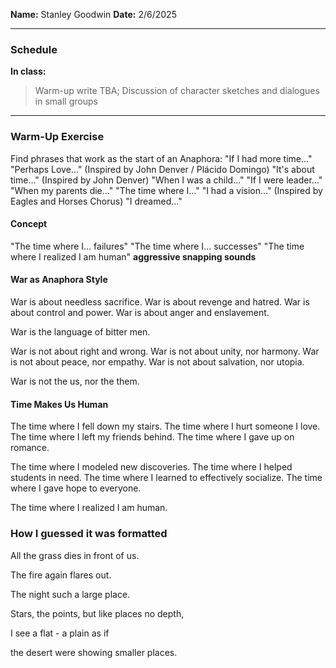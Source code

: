 **Name:** Stanley Goodwin
**Date:** 2/6/2025

---
### Schedule
**In class:** 
> Warm-up write TBA; Discussion of character sketches and dialogues in small groups

---
### Warm-Up Exercise
Find phrases that work as the start of an Anaphora:
"If I had more time..."
"Perhaps Love..." (Inspired by John Denver / Plácido Domingo)
"It's about time..." (Inspired by John Denver)
"When I was a child..."
"If I were leader..."
"When my parents die..."
"The time where I..."
"I had a vision..."  (Inspired by Eagles and Horses Chorus)
"I dreamed..."

#### Concept
"The time where I... failures"
"The time where I... successes"
"The time where I realized I am human"
**aggressive snapping sounds**

#### War as Anaphora Style
War is about needless sacrifice.
War is about revenge and hatred.
War is about control and power.
War is about anger and enslavement.

War is the language of bitter men.

War is not about right and wrong.
War is not about unity, nor harmony.
War is not about peace, nor empathy.
War is not about salvation, nor utopia.

War is not the us, nor the them.

#### Time Makes Us Human
The time where I fell down my stairs.
The time where I hurt someone I love.
The time where I left my friends behind.
The time where I gave up on romance.

The time where I modeled new discoveries.
The time where I helped students in need.
The time where I learned to effectively socialize.
The time where I gave hope to everyone.

The time where I realized I am human.

### How I guessed it was formatted
All the grass
dies
in front of us.

The fire
again
flares out.

The night 
such a 
large place. 

Stars, the points,
but like places
no depth, 

I see
a flat - a plain 
as if

the desert
were showing
smaller places.